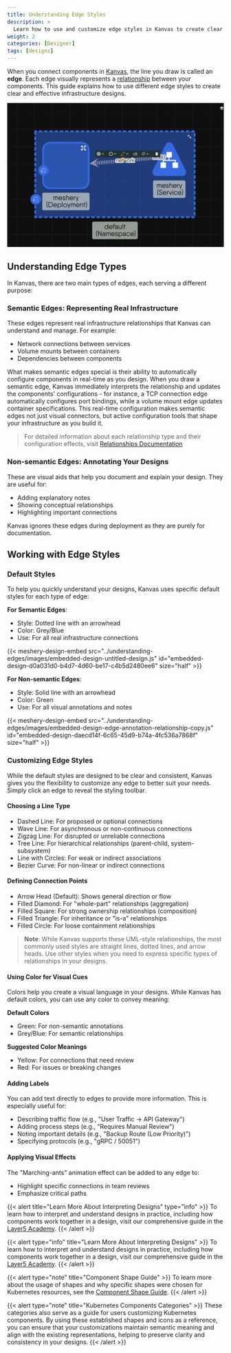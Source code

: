 ```yaml
---
title: Understanding Edge Styles
description: >
  Learn how to use and customize edge styles in Kanvas to create clear and meaningful designs.
weight: 2
categories: [Designer]
tags: [designs]
---
```


When you connect components in [Kanvas](https://kanvas.new/), the line you draw is called an **edge**. Each edge visually represents a [relationship](https://docs.layer5.io/kanvas/concepts/relationships/) between your components. This guide explains how to use different edge styles to create clear and effective infrastructure designs.

![Examples of changing edge styles in Kanvas](images/style-edge.gif)

## Understanding Edge Types

In Kanvas, there are two main types of edges, each serving a different purpose:

### Semantic Edges: Representing Real Infrastructure

These edges represent real infrastructure relationships that Kanvas can understand and manage. For example:
- Network connections between services
- Volume mounts between containers
- Dependencies between components

What makes semantic edges special is their ability to automatically configure components in real-time as you design. When you draw a semantic edge, Kanvas immediately interprets the relationship and updates the components' configurations - for instance, a TCP connection edge automatically configures port bindings, while a volume mount edge updates container specifications. This real-time configuration makes semantic edges not just visual connectors, but active configuration tools that shape your infrastructure as you build it.

> For detailed information about each relationship type and their configuration effects, visit [Relationships Documentation](https://docs.layer5.io/kanvas/concepts/relationships/)

### Non-semantic Edges: Annotating Your Designs

These are visual aids that help you document and explain your design. They are useful for:
- Adding explanatory notes
- Showing conceptual relationships
- Highlighting important connections

Kanvas ignores these edges during deployment as they are purely for documentation.

## Working with Edge Styles

### Default Styles

To help you quickly understand your designs, Kanvas uses specific default styles for each type of edge:

**For Semantic Edges**:
- Style: Dotted line with an arrowhead
- Color: Grey/Blue
- Use: For all real infrastructure connections

{{< meshery-design-embed src="../understanding-edges/images/embedded-design-untitled-design.js" id="embedded-design-d0a031d0-b4d7-4d60-be17-c4b5d2480ee6" size="half" >}}

**For Non-semantic Edges**:
- Style: Solid line with an arrowhead
- Color: Green
- Use: For all visual annotations and notes

{{< meshery-design-embed src="../understanding-edges/images/embedded-design-edge-annotation-relationship-copy.js" id="embedded-design-daecd14f-6c65-45d9-b74a-4fc536a7868f" size="half" >}}

### Customizing Edge Styles

While the default styles are designed to be clear and consistent, Kanvas gives you the flexibility to customize any edge to better suit your needs. Simply click an edge to reveal the styling toolbar.

#### Choosing a Line Type
- Dashed Line: For proposed or optional connections
- Wave Line: For asynchronous or non-continuous connections
- Zigzag Line: For disrupted or unreliable connections
- Tree Line: For hierarchical relationships (parent-child, system-subsystem)
- Line with Circles: For weak or indirect associations
- Bezier Curve: For non-linear or indirect connections

#### Defining Connection Points
- Arrow Head (Default): Shows general direction or flow
- Filled Diamond: For "whole-part" relationships (aggregation)
- Filled Square: For strong ownership relationships (composition)
- Filled Triangle: For inheritance or "is-a" relationships
- Filled Circle: For loose containment relationships

> **Note**: While Kanvas supports these UML-style relationships, the most commonly used styles are straight lines, dotted lines, and arrow heads. Use other styles when you need to express specific types of relationships in your designs.

#### Using Color for Visual Cues

Colors help you create a visual language in your designs. While Kanvas has default colors, you can use any color to convey meaning:

**Default Colors**
- Green: For non-semantic annotations
- Grey/Blue: For semantic relationships

**Suggested Color Meanings**
- Yellow: For connections that need review
- Red: For issues or breaking changes

#### Adding Labels

You can add text directly to edges to provide more information. This is especially useful for:
- Describing traffic flow (e.g., "User Traffic → API Gateway")
- Adding process steps (e.g., "Requires Manual Review")
- Noting important details (e.g., "Backup Route (Low Priority)")
- Specifying protocols (e.g., "gRPC / 50051")

#### Applying Visual Effects

The "Marching-ants" animation effect can be added to any edge to:
- Highlight specific connections in team reviews
- Emphasize critical paths

{{< alert title="Learn More About Interpreting Designs" type="info" >}}
To learn how to interpret and understand designs in practice, including how components work together in a design, visit our comprehensive guide in the [Layer5 Academy](https://cloud.layer5.io/academy/learning-paths/mastering-meshery/introduction-to-meshery?chapter=interpreting-meshery-designs).
{{< /alert >}}


{{< alert type="info" title="Learn More About Interpreting Designs"  >}}
To learn how to interpret and understand designs in practice, including how components work together in a design, visit our comprehensive guide in the [Layer5 Academy](https://cloud.layer5.io/academy/learning-paths/mastering-meshery/introduction-to-meshery?chapter=interpreting-meshery-designs).
{{< /alert >}}

{{< alert type="note" title="Component Shape Guide" >}}
To learn more about the usage of shapes and why specific shapes were chosen for Kubernetes resources, see the [Component Shape Guide](https://docs.meshery.io/extensions/component-shape-guide).
{{< /alert >}}

{{< alert type="note" title="Kubernetes Components Categories" >}}
These categories also serve as a guide for users customizing Kubernetes components. By using these established shapes and icons as a reference, you can ensure that your customizations maintain semantic meaning and align with the existing representations, helping to preserve clarity and consistency in your designs.
{{< /alert >}}